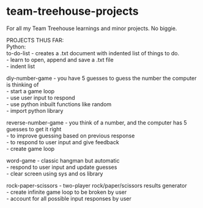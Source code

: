 # team-treehouse-projects
For all my Team Treehouse learnings and minor projects. No biggie.  
  
PROJECTS THUS FAR:  
Python:  
  to-do-list - creates a .txt document with indented list of things to do.   
    - learn to open, append and save a .txt file  
    - indent list  
    
  diy-number-game - you have 5 guesses to guess the number the computer is thinking of  
    - start a game loop  
    - use user input to respond  
    - use python inbuilt functions like random  
    - import python library  
    
  reverse-number-game - you think of a number, and the computer has 5 guesses to get it right  
    - to improve guessing based on previous response  
    - to respond to user input and give feedback  
    - create game loop  
    
  word-game - classic hangman but automatic  
    - respond to user input and update guesses  
    - clear screen using sys and os library  
    
  rock-paper-scissors - two-player rock/paper/scissors results generator  
    - create infinite game loop to be broken by user  
    - account for all possible input responses by user  
